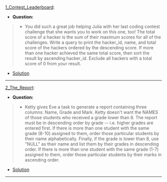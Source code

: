 [1_Contest_Leaderboard](https://www.hackerrank.com/challenges/contest-leaderboard/problem): 
* **Question:**
> * You did such a great job helping Julia with her last coding contest challenge that she wants you to work on this one, too!
> The total score of a hacker is the sum of their maximum scores for all of the challenges. Write a query to print the hacker_id, name,
>  and total score of the hackers ordered by the descending score. If more than one hacker achieved the same total score, then sort the result by
>   ascending hacker_id. Exclude all hackers with a total score of 0 from your result.
* [Solution](https://github.com/Jtrahan88/SQL/blob/main/HackerRank/SQL-Intermediate/1_Contest_Leaderboard)
---

[2_The_Report](https://www.hackerrank.com/challenges/the-report/problem): 
* **Question:**
> * Ketty gives Eve a task to generate a report containing three columns: Name, Grade and Mark. Ketty doesn't want the NAMES of those students who received a grade lower than 8. The report must be in descending order by grade -- i.e. higher grades are entered first. If there is more than one student with the same grade (8-10) assigned to them, order those particular students by their name alphabetically. Finally, if the grade is lower than 8, use "NULL" as their name and list them by their grades in descending order. If there is more than one student with the same grade (1-7) assigned to them, order those particular students by their marks in ascending order.
* [Solution](https://github.com/Jtrahan88/SQL/blob/main/HackerRank/SQL-Intermediate/2_The_Report)
---

